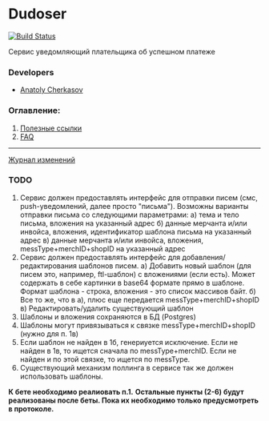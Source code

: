 # Dudoser

[![Build Status](http://ci.rbkmoney.com/buildStatus/icon?job=rbkmoney_private/dudoser/master)](http://ci.rbkmoney.com/job/rbkmoney_private/job/dudoser/job/master/)

Сервис уведомляющий плательщика об успешном платеже


### Developers

- [Anatoly Cherkasov](https://github.com/avcherkasov)


### Оглавление:

1. [Полезные ссылки](docs/useful_links.md)
1. [FAQ](docs/faq.md)


---
[Журнал изменений](CHANGELOG.md)

### TODO

1. Сервис должен предоставлять интерфейс для отправки писем (смс, push-уведомлений, далее просто "письма"). 
  Возможны варианты отправки письма со следующими параметрами:
  а) тема и тело письма, вложения на указанный адрес
  б) данные мерчанта и/или инвойса, вложения, идентификатор шаблона письма на указанный адрес
  в) данные мерчанта и/или инвойса, вложения, messType+merchID+shopID на указанный адрес
2. Сервис должен предоставлять интерфейс для добавления/редактирования шаблонов писем.
  а) Добавить новый шаблон (для писем это, например, ftl-шаблон) с вложениями (если есть). 
     Может содержать в себе картинки в base64 формате прямо в шаблоне.
     Формат шаблона - строка, вложения - это список массивов байт.
  б) Все то же, что в а), плюс еще передается messType+merchID+shopID
  в) Редактировать/удалить существующий шаблон  
3. Шаблоны и вложения сохраняются в БД (Postgres)  
4. Шаблоны могут привязываться к связке messType+merchID+shopID (нужно для п. 1в) 
5. Если шаблон не найден в 1б, генериуется исключение. 
   Если не найден в 1в, то ищется сначала по messType+merchID. 
   Если не найден и по этой связке, то ищется по messType.
6. Существующий механизм поллинга в сервисе так же должен использовать шаблоны.

**К бете необходимо реалиовать п.1.**
**Остальные пункты (2-6) будут реализованы после беты. Пока их необходимо только предусмотреть в протоколе.**